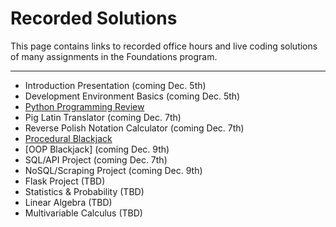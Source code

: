 # Recorded Solutions

This page contains links to recorded office hours and live coding solutions of many assignments in the Foundations program.

---

- Introduction Presentation (coming Dec. 5th)
- Development Environment Basics (coming Dec. 5th)
- [Python Programming Review](https://vimeo.com/194280066/4ab832b6d3)
- Pig Latin Translator (coming Dec. 7th)
- Reverse Polish Notation Calculator (coming Dec. 7th)
- [Procedural Blackjack](https://vimeo.com/194279967/26c301a941)
- [OOP Blackjack] (coming Dec. 9th)
- SQL/API Project (coming Dec. 7th)
- NoSQL/Scraping Project (coming Dec. 9th)
- Flask Project (TBD)
- Statistics & Probability (TBD)
- Linear Algebra (TBD)
- Multivariable Calculus (TBD)
